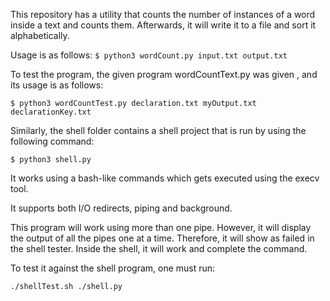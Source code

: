 This repository has a utility that counts the number of instances of a word inside a text and
counts them. Afterwards, it will write it to a file and sort it alphabetically.

Usage is as follows:
`$ python3 wordCount.py input.txt output.txt`

To test the program, the given program wordCountText.py was given , and its usage is as follows:

`$ python3 wordCountTest.py declaration.txt myOutput.txt declarationKey.txt`

Similarly, the shell folder contains a shell project that is run by using the following command:


`$ python3 shell.py`

It works using a bash-like commands which gets executed using the execv tool.

It supports both I/O redirects, piping and background.

This program will work using more than one pipe. However, it will display the output of all the pipes one at a time. Therefore, it will show as failed in the shell tester. Inside the shell, it will work and complete the command.

To test it against the shell program, one must run:

`./shellTest.sh ./shell.py`
